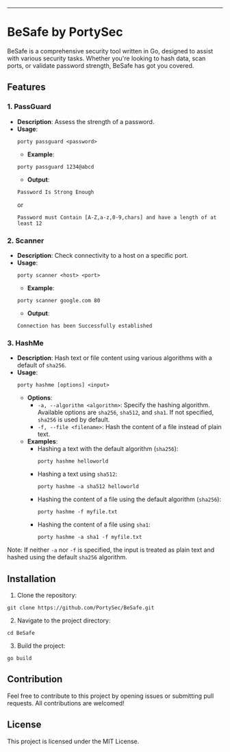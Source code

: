 ---

# BeSafe by PortySec

BeSafe is a comprehensive security tool written in Go, designed to assist with various security tasks. Whether you're looking to hash data, scan ports, or validate password strength, BeSafe has got you covered.

## Features

### 1. **PassGuard**

- **Description**: Assess the strength of a password.
- **Usage**:
  ```
  porty passguard <password>
  ```
  - **Example**:
  ```
  porty passguard 1234@abcd
  ```
  - **Output**:
  ```
  Password Is Strong Enough
  ```
  or
  ```
  Password must Contain [A-Z,a-z,0-9,chars] and have a length of at least 12
  ```

### 2. **Scanner**

- **Description**: Check connectivity to a host on a specific port.
- **Usage**:
  ```
  porty scanner <host> <port>
  ```
  - **Example**:
  ```
  porty scanner google.com 80
  ```
  - **Output**:
  ```
  Connection has been Successfully established
  ```

### 3. **HashMe**

- **Description**: Hash text or file content using various algorithms with a default of `sha256`.
- **Usage**:
  ```
  porty hashme [options] <input>
  ```
  - **Options**:
    - `-a, --algorithm <algorithm>`: Specify the hashing algorithm. Available options are `sha256`, `sha512`, and `sha1`. If not specified, `sha256` is used by default.
    - `-f, --file <filename>`: Hash the content of a file instead of plain text.
  - **Examples**:
    - Hashing a text with the default algorithm (`sha256`):
      ```
      porty hashme helloworld
      ```
    - Hashing a text using `sha512`:
      ```
      porty hashme -a sha512 helloworld
      ```
    - Hashing the content of a file using the default algorithm (`sha256`):
      ```
      porty hashme -f myfile.txt
      ```
    - Hashing the content of a file using `sha1`:
      ```
      porty hashme -a sha1 -f myfile.txt
      ```

Note: If neither `-a` nor `-f` is specified, the input is treated as plain text and hashed using the default `sha256` algorithm.

## Installation

1. Clone the repository:
```
git clone https://github.com/PortySec/BeSafe.git
```
2. Navigate to the project directory:
```
cd BeSafe
```
3. Build the project:
```
go build
```

## Contribution

Feel free to contribute to this project by opening issues or submitting pull requests. All contributions are welcomed!

## License

This project is licensed under the MIT License.
```
